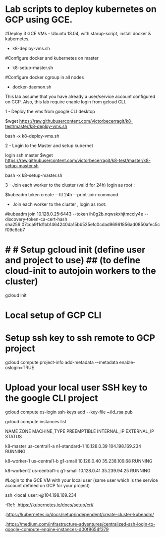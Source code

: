 # Lab scripts to deploy kubernetes on GCP using GCE.

#Deploy 3 GCE VMs - Ubuntu 18.04, with starup-script, install docker & kubernetes. 
- k8-deploy-vms.sh

#Configure docker and kubernetes on master
- k8-setup-master.sh

#Configure docker cgroup in all nodes
- docker-daemon.sh

This lab assume that you have already a user/service account configured on GCP.
Also, this lab require enable login from gcloud CLI.

1 - Deploy the vms from google CLI desktop

$wget https://raw.githubusercontent.com/victorbecerragit/k8-test/master/k8-deploy-vms.sh

bash -x k8-deploy-vms.sh


2 - Login to the Master and setup kubernet

login ssh master
$wget https://raw.githubusercontent.com/victorbecerragit/k8-test/master/k8-setup-master.sh

bash -x k8-setup-master.sh


3 - Join each worker to the cluster (valid for 24h)
login as root :

$kubeadm token create --ttl 24h --print-join-command

  - Join each worker to the cluster , login as root:

#kubeadm join 10.128.0.25:6443 --token ih0g2b.nqwskxhjtmccly4e     --discovery-token-ca-cert-hash sha256:07cca9f1d1bb1464240da15bb525efc0cdad96961856ad0850afec5cf09c6cb7



# # # Setup gcloud init (define user and project to use) ## (to define cloud-init to autojoin workers to the cluster)
gcloud init

# Local setup of GCP CLI #
# Setup ssh key to ssh remote to GCP project # 
gcloud compute project-info add-metadata --metadata enable-oslogin=TRUE

# Upload your local user SSH key to the google CLI project #

gcloud compute os-login ssh-keys add --key-file ~/id_rsa.pub

gcloud compute instances list

NAME                       ZONE            MACHINE_TYPE   PREEMPTIBLE  INTERNAL_IP  EXTERNAL_IP      STATUS

k8-master                  us-central1-a   n1-standard-1               10.128.0.39  104.198.169.234  RUNNING

k8-worker-1                us-central1-b   g1-small                    10.128.0.40  35.238.109.68    RUNNING

k8-worker-2                us-central1-c   g1-small                    10.128.0.41  35.239.94.25     RUNNING


#Login to the GCE VM with your local user 
(same user which is the service account defined on GCP for your project)

ssh <local_user>@104.198.169.234

-Ref:
.https://kubernetes.io/docs/setup/cri/

.https://kubernetes.io/docs/setup/independent/create-cluster-kubeadm/

.https://medium.com/infrastructure-adventures/centralized-ssh-login-to-google-compute-engine-instances-d00f8654f379

